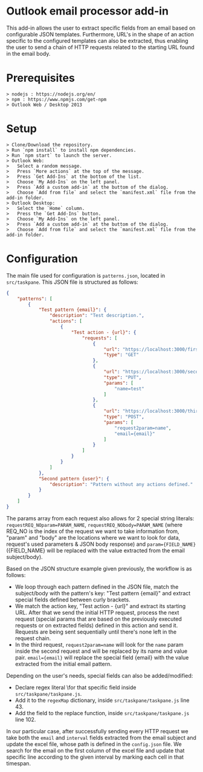 # Outlook email processor add-in
This add-in allows the user to extract specific fields from an email based on configurable JSON templates. Furthermore, URL's in the shape of an action specific to the configured templates can also be extracted, thus enabling the user to send a chain of HTTP requests related to the starting URL found in the email body.

# Prerequisites
```shell
> nodejs : https://nodejs.org/en/
> npm : https://www.npmjs.com/get-npm
> Outlook Web / Desktop 2013
```

# Setup
```shell
> Clone/Download the repository.
> Run `npm install` to install npm dependencies.
> Run `npm start` to launch the server.
> Outlook Web:
>   Select a random message.
>   Press `More actions` at the top of the message.
>   Press `Get Add-Ins` at the bottom of the list.
>   Choose `My Add-Ins` on the left panel.
>   Press `Add a custom add-in` at the buttom of the dialog.
>   Choose `Add from file` and select the `manifest.xml` file from the add-in folder.
> Outlook Desktop:
>   Select the `Home` column.
>   Press the `Get Add-Ins` button.
>   Choose `My Add-Ins` on the left panel.
>   Press `Add a custom add-in` at the buttom of the dialog.
>   Choose `Add from file` and select the `manifest.xml` file from the add-in folder.
```

# Configuration
The main file used for configuration is `patterns.json`, located in `src/taskpane`. This JSON file is structured as follows:
```json
{
    "patterns": [
        {
            "Test pattern {email}": {
                "description": "Test description.",
                "actions": [
                    {
                        "Test action - {url}": {
                            "requests": [
                                {
                                    "url": "https://localhost:3000/firstRequest.html",
                                    "type": "GET"
                                },
                                {
                                    "url": "https://localhost:3000/secondRequest.html",
                                    "type": "PUT",
                                    "params": [
                                        "name=test"
                                    ]
                                },
                                {
                                    "url": "https://localhost:3000/thirdRequest.html",
                                    "type": "POST",
                                    "params": [
                                        "request2param=name",
                                        "email={email}"
                                    ]
                                }
                            ]
                        }
                    }
                ]
            },
            "Second pattern {user}": {
                "description": "Pattern without any actions defined."
            }
        }
    ]
}
```
The params array from each request also allows for 2 special string literals: `requestREQ_NOparam=PARAM_NAME`, `requestREQ_NObody=PARAM_NAME` (where REQ_NO is the index of the request we want to take information from, "param" and "body" are the locations where we want to look for data, request's used parameters & JSON body response) and `param={FIELD_NAME}` ({FIELD_NAME} will be replaced with the value extracted from the email subject/body).

Based on the JSON structure example given previously, the workflow is as follows:

* We loop through each pattern defined in the JSON file, match the subject/body with the pattern's key: "Test pattern {email}" and extract special fields defined between curly brackets.
* We match the action key, "Test action - {url}" and extract its starting URL. After that we send the initial HTTP request, process the next request (special params that are based on the previously executed requests or on extracted fields) defined in this action and send it. Requests are being sent sequentially until there's none left in the request chain.
* In the third request, `request2param=name` will look for the `name` param inside the second request and will be replaced by its name and value pair. `email={email}` will replace the special field {email} with the value extracted from the initial email pattern.

Depending on the user's needs, special fields can also be added/modified:

* Declare regex literal \for that specific field inside `src/taskpane/taskpane.js`.
* Add it to the `regexMap` dictionary, inside `src/taskpane/taskpane.js` line 43.
* Add the field to the replace function, inside `src/taskpane/taskpane.js` line 102.

In our particular case, after successfully sending every HTTP request we take both the `email` and `interval` fields extracted from the email subject and update the excel file, whose path is defined in the `config.json` file.
We search for the email on the first column of the excel file and update that specific line according to the given interval by marking each cell in that timespan.
